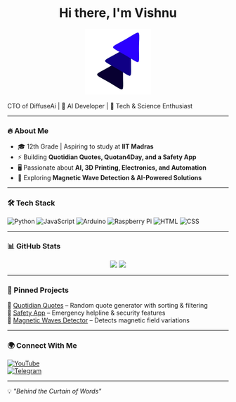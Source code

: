 <h1 align="center">Hi there, I'm Vishnu</h1>

<p align="center">
  <p align="center">
  <img src="dai-logo-removebg-preview.png" alt="DiffuseAI Logo" width="150">
</p>
 CTO of DiffuseAi | 🧠 AI Developer | 🔬 Tech & Science Enthusiast
</p>

---

### 🔥 About Me  
- 🎓 12th Grade | Aspiring to study at **IIT Madras**  
- ⚡ Building **Quotidian Quotes, Quotan4Day, and a Safety App**  
- 🖥️ Passionate about **AI, 3D Printing, Electronics, and Automation**  
- 🔬 Exploring **Magnetic Wave Detection & AI-Powered Solutions**  

---

### 🛠️ Tech Stack  
![Python](https://img.shields.io/badge/Python-3776AB?style=for-the-badge&logo=python&logoColor=white)
![JavaScript](https://img.shields.io/badge/JavaScript-F7DF1E?style=for-the-badge&logo=javascript&logoColor=black)
![Arduino](https://img.shields.io/badge/Arduino-00979D?style=for-the-badge&logo=arduino&logoColor=white)
![Raspberry Pi](https://img.shields.io/badge/Raspberry%20Pi-A22846?style=for-the-badge&logo=raspberry%20pi&logoColor=white)
![HTML](https://img.shields.io/badge/HTML-E34F26?style=for-the-badge&logo=html5&logoColor=white)
![CSS](https://img.shields.io/badge/CSS-1572B6?style=for-the-badge&logo=css3&logoColor=white)

---

### 📊 GitHub Stats  
<p align="center">
  <img src="https://github-readme-stats.vercel.app/api?username=vishnusudharsan&show_icons=true&theme=tokyonight" height="165">
  <img src="https://github-readme-stats.vercel.app/api/top-langs/?username=vishnusudharsan&layout=compact&theme=tokyonight" height="165">
</p>

---

### 📌 Pinned Projects  
🔹 [Quotidian Quotes](https://github.com/YOUR_USERNAME/Quotidian-Quotes) – Random quote generator with sorting & filtering  
🔹 [Safety App](https://github.com/YOUR_USERNAME/Safety-App) – Emergency helpline & security features  
🔹 [Magnetic Waves Detector](https://github.com/YOUR_USERNAME/Magnetic-Wave-Detector) – Detects magnetic field variations  

---

### 🌍 Connect With Me  
[![YouTube](https://img.shields.io/badge/YouTube-VSNUNO-red?style=for-the-badge&logo=youtube)](https://www.youtube.com/@VSNUNO)  
[![Telegram](https://img.shields.io/badge/Telegram-The%20VSNU%20Group-26A5E4?style=for-the-badge&logo=telegram&logoColor=white)](https://t.me/TheVSNUGroup)  

---

💡 *"Behind the Curtain of Words"*  
